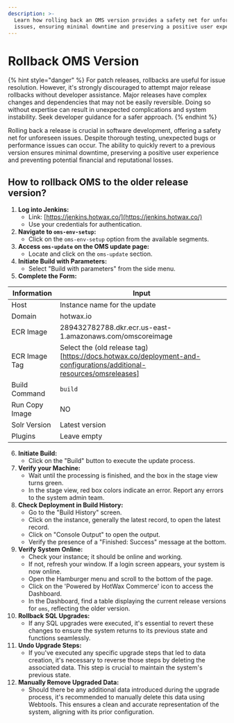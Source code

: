 ```yaml
---
description: >-
  Learn how rolling back an OMS version provides a safety net for unforeseen
  issues, ensuring minimal downtime and preserving a positive user experience.
---
```


# Rollback OMS Version

{% hint style="danger" %}
For patch releases, rollbacks are useful for issue resolution. However, it's strongly discouraged to attempt major release rollbacks without developer assistance. Major releases have complex changes and dependencies that may not be easily reversible. Doing so without expertise can result in unexpected complications and system instability. Seek developer guidance for a safer approach.
{% endhint %}

Rolling back a release is crucial in software development, offering a safety net for unforeseen issues. Despite thorough testing, unexpected bugs or performance issues can occur. The ability to quickly revert to a previous version ensures minimal downtime, preserving a positive user experience and preventing potential financial and reputational losses.

## How to rollback OMS to the older release version?

1. **Log into Jenkins:**
   * Link: [https://jenkins.hotwax.co/](https://jenkins.hotwax.co/)
   * Use your credentials for authentication.
2. **Navigate to `oms-env-setup`:**
   * Click on the `oms-env-setup` option from the available segments.
3. **Access `oms-update` on the OMS update page:**
   * Locate and click on the `oms-update` section.
4. **Initiate Build with Parameters:**
   * Select "Build with parameters" from the side menu.
5. **Complete the Form:**

| Information    | Input                                                                                                                |
| -------------- | -------------------------------------------------------------------------------------------------------------------- |
| Host           | Instance name for the update                                                                                         |
| Domain         | hotwax.io                                                                                                            |
| ECR Image      | 289432782788.dkr.ecr.us-east-1.amazonaws.com/omscoreimage                                                            |
| ECR Image Tag  | Select the (old release tag)\[https://docs.hotwax.co/deployment-and-configurations/additional-resources/omsreleases] |
| Build Command  | `build`                                                                                                              |
| Run Copy Image | NO                                                                                                                   |
| Solr Version   | Latest version                                                                                                       |
| Plugins        | Leave empty                                                                                                          |

6. **Initiate Build:**
   * Click on the "Build" button to execute the update process.
7. **Verify your Machine:**
   * Wait until the processing is finished, and the box in the stage view turns green.
   * In the stage view, red box colors indicate an error. Report any errors to the system admin team.
8. **Check Deployment in Build History:**
   * Go to the "Build History" screen.
   * Click on the instance, generally the latest record, to open the latest record.
   * Click on "Console Output" to open the output.
   * Verify the presence of a "Finished: Success" message at the bottom.
9. **Verify System Online:**
   * Check your instance; it should be online and working.
   * If not, refresh your window. If a login screen appears, your system is now online.
   * Open the Hamburger menu and scroll to the bottom of the page.
   * Click on the 'Powered by HotWax Commerce' icon to access the Dashboard.
   * In the Dashboard, find a table displaying the current release versions for `oms`, reflecting the older version.
10. **Rollback SQL Upgrades:**
    * If any SQL upgrades were executed, it's essential to revert these changes to ensure the system returns to its previous state and functions seamlessly.
11. **Undo Upgrade Steps:**
    * If you've executed any specific upgrade steps that led to data creation, it's necessary to reverse those steps by deleting the associated data. This step is crucial to maintain the system's previous state.
12. **Manually Remove Upgraded Data:**
    * Should there be any additional data introduced during the upgrade process, it's recommended to manually delete this data using Webtools. This ensures a clean and accurate representation of the system, aligning with its prior configuration.
